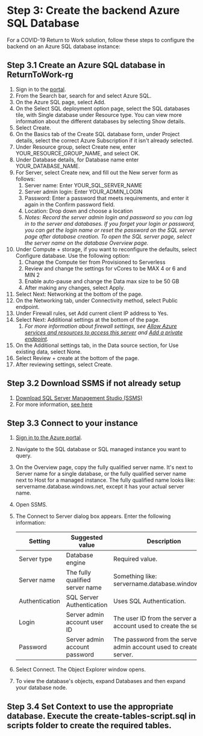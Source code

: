 
# Step 3: Create the backend Azure SQL Database

For a COVID-19 Return to Work solution, follow these steps to configure the backend on an Azure SQL database instance:

## Step 3.1 Create an Azure SQL database in ReturnToWork-rg

1. Sign in to the [portal](https://portal.azure.com/).
2. From the Search bar, search for and select Azure SQL.
3. On the Azure SQL page, select Add.
4. On the Select SQL deployment option page, select the SQL databases tile, with Single database under Resource type. You can view more information about the different databases by selecting Show details.
5. Select Create.
6. On the Basics tab of the Create SQL database form, under Project details, select the correct Azure Subscription if it isn't already selected.
7. Under Resource group, select Create new, enter YOUR_RESOURCE_GROUP_NAME, and select OK.
8. Under Database details, for Database name enter YOUR_DATABASE_NAME.
9. For Server, select Create new, and fill out the New server form as follows:
   1.  Server name: Enter YOUR_SQL_SERVER_NAME
   2.  Server admin login: Enter YOUR_ADMIN_LOGIN
   3.  Password: Enter a password that meets requirements, and enter it again in the Confirm password field.
   4.  Location: Drop down and choose a location
   5.  *Notes: Record the server admin login and password so you can log in to the server and databases. If you forget your login or password, you can get the login name or reset the password on the SQL server page after database creation. To open the SQL server page, select the server name on the database Overview page.*
10. Under Compute + storage, if you want to reconfigure the defaults, select Configure database. Use the following option:
    1.  Change the Compute tier from Provisioned to Serverless
    2.  Review and change the settings for vCores to be MAX 4 or 6 and MIN 2
    3.  Enable auto-pause and change the Data max size to be 50 GB
    4.  After making any changes, select Apply.
11. Select Next: Networking at the bottom of the page.
12. On the Networking tab, under Connectivity method, select Public endpoint.
13. Under Firewall rules, set Add current client IP address to Yes.
14. Select Next: Additional settings at the bottom of the page.
    1.  *For more information about firewall settings, see [Allow Azure services and resources to access this server](https://docs.microsoft.com/en-us/azure/sql-database/sql-database-networkaccess-overview) and [Add a private endpoint](https://docs.microsoft.com/en-us/azure/private-link/private-endpoint-overview).*
15. On the Additional settings tab, in the Data source section, for Use existing data, select None.
16. Select Review + create at the bottom of the page.
17. After reviewing settings, select Create.

## Step 3.2 Download SSMS if not already setup

1. [Download SQL Server Management Studio (SSMS)](https://aka.ms/ssmsfullsetup)
2. For more information, [see here](https://docs.microsoft.com/en-us/sql/ssms/download-sql-server-management-studio-ssms?view=sql-server-ver15)

## Step 3.3 Connect to your instance

1. [Sign in to the Azure portal](https://portal.azure.com/).
2. Navigate to the SQL database or SQL managed instance you want to query.
3. On the Overview page, copy the fully qualified server name. It's next to Server name for a single database, or the fully qualified server name next to Host for a managed instance. The fully qualified name looks like: servername.database.windows.net, except it has your actual server name.
4. Open SSMS.
5. The Connect to Server dialog box appears. Enter the following information:
   
    | Setting        | Suggested value                 | Description                                                           |
    |----------------|---------------------------------|-----------------------------------------------------------------------|
    | Server type    | Database engine                 | Required value.                                                       |
    | Server name    | The fully qualified server name | Something like: servername.database.windows.net.                      |
    | Authentication | SQL Server Authentication       | Uses SQL Authentication.                                              |
    | Login          | Server admin account user ID    | The user ID from the server admin account used to create the server.  |
    | Password       | Server admin account password   | The password from the server admin account used to create the server. |
1. Select Connect. The Object Explorer window opens.
2. To view the database's objects, expand Databases and then expand your database node.

## Step 3.4 Set Context to use the appropriate database. Execute the create-tables-script.sql in scripts folder to create the required tables.


